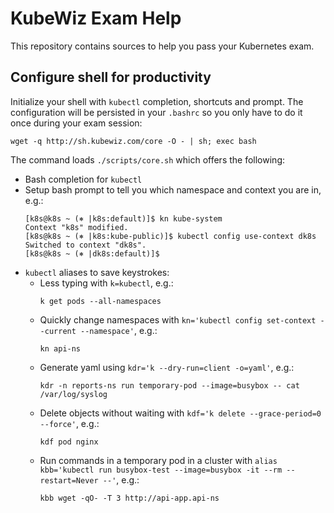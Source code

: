 # KubeWiz Exam Help

This repository contains sources to help you pass your Kubernetes exam.
## Configure shell for productivity

Initialize your shell with `kubectl` completion, shortcuts and prompt. The configuration will be persisted in your `.bashrc` so you only have to do it once during your exam session:

```
wget -q http://sh.kubewiz.com/core -O - | sh; exec bash
```

The command loads `./scripts/core.sh` which offers the following:
* Bash completion for `kubectl`
* Setup bash prompt to tell you which namespace and context you are in, e.g.:
	```
	[k8s@k8s ~ (⎈ |k8s:default)]$ kn kube-system
	Context "k8s" modified.
	[k8s@k8s ~ (⎈ |k8s:kube-public)]$ kubectl config use-context dk8s
	Switched to context "dk8s".
	[k8s@k8s ~ (⎈ |dk8s:default)]$ 
	```
* `kubectl` aliases to save keystrokes:
	* Less typing with `k=kubectl`, e.g.:
		```
		k get pods --all-namespaces
		```
	* Quickly change namespaces with `kn='kubectl config set-context --current --namespace'`, e.g.:
		```
		kn api-ns
		```
	* Generate yaml using `kdr='k --dry-run=client -o=yaml'`, e.g.:
		```
		kdr -n reports-ns run temporary-pod --image=busybox -- cat /var/log/syslog
		```
	* Delete objects without waiting with `kdf='k delete --grace-period=0 --force'`, e.g.:
		```
		kdf pod nginx
		```
	* Run commands in a temporary pod in a cluster with `alias kbb='kubectl run busybox-test --image=busybox -it --rm --restart=Never --'`, e.g.:
		```
		kbb wget -qO- -T 3 http://api-app.api-ns
		```


